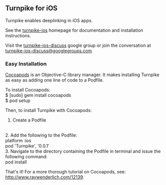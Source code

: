 ## Turnpike for iOS

Turnpike enables deeplinking in iOS apps.

See the [turnpike-ios](http://urxtech.github.io/turnpike-ios/) homepage for documentation and installation instructions.

Visit the [turnpike-ios-discuss](https://groups.google.com/forum/#!forum/turnpike-ios-discuss) google group or join the conversation at [turnpike-ios-discuss@googlegroups.com](mailto:turnpike-ios-discuss@googlegroups.com)



### Easy Installation

[Cocoapods](http://beta.cocoapods.org/) is an Objective-C library manager. It makes installing Turnpike as easy as adding one line of code to a Podfile.

To install Cocoapods: 
<br>
$ [sudo] gem install cocoapods
<br>
$ pod setup

Then, to install Turnpike with Cocoapods:
<br>
1. Create a Podfile
<br>
2. Add the following to the Podfile:
<br>
platform :ios
<br>
pod 'Turnpike', '0.0.1'
<br>
3. Navigate to the directory containing the Podfile in terminal and issue the following command:
<br>
pod install

That's it! For a more thorough tutorial on Cocoapods, see: http://www.raywenderlich.com/12139.
